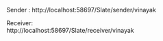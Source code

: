 Sender :
              http://localhost:58697/Slate/sender/vinayak


Receiver:   
              http://localhost:58697/Slate/receiver/vinayak








